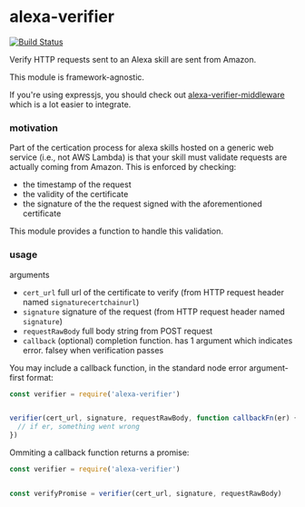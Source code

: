 # alexa-verifier

[![Build Status](https://travis-ci.org/mreinstein/alexa-verifier.svg?branch=master)](https://travis-ci.org/mreinstein/alexa-verifier)

Verify HTTP requests sent to an Alexa skill are sent from Amazon.

This module is framework-agnostic.

If you're using expressjs, you should check out [alexa-verifier-middleware](https://github.com/alexa-js/alexa-verifier-middleware) which is a lot easier to integrate.



### motivation
Part of the certication process for alexa skills hosted on a generic web service (i.e., not AWS Lambda) is that your skill must validate requests are actually coming from Amazon. This is enforced by checking:

* the timestamp of the request
* the validity of the certificate
* the signature of the the request signed with the aforementioned certificate

This module provides a function to handle this validation.


### usage

arguments
* `cert_url`  full url of the certificate to verify (from HTTP request header named `signaturecertchainurl`)
* `signature` signature of the request (from HTTP request header named `signature`)
* `requestRawBody`  full body string from POST request
* `callback`  (optional) completion function. has 1 argument which indicates error. falsey when verification passes

You may include a callback function, in the standard node error argument-first format:

```javascript
const verifier = require('alexa-verifier')


verifier(cert_url, signature, requestRawBody, function callbackFn(er) {
  // if er, something went wrong
})
```

Ommiting a callback function returns a promise:
```javascript
const verifier = require('alexa-verifier')


const verifyPromise = verifier(cert_url, signature, requestRawBody)
```
